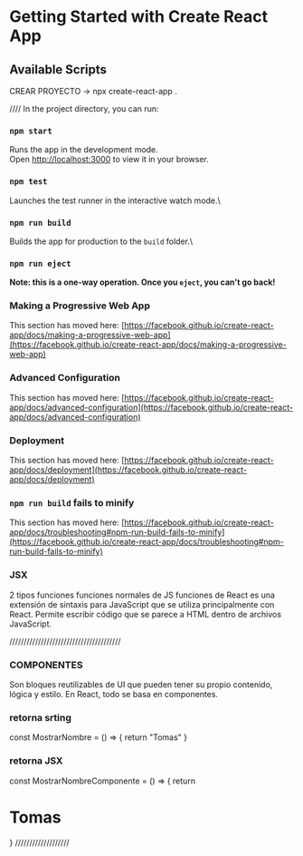 # Getting Started with Create React App

## Available Scripts

CREAR PROYECTO -> npx create-react-app .

////
In the project directory, you can run:
### `npm start`
Runs the app in the development mode.\
Open [http://localhost:3000](http://localhost:3000) to view it in your browser.

### `npm test`
Launches the test runner in the interactive watch mode.\

### `npm run build`
Builds the app for production to the `build` folder.\

### `npm run eject`

**Note: this is a one-way operation. Once you `eject`, you can't go back!**
### Making a Progressive Web App

This section has moved here: [https://facebook.github.io/create-react-app/docs/making-a-progressive-web-app](https://facebook.github.io/create-react-app/docs/making-a-progressive-web-app)

### Advanced Configuration

This section has moved here: [https://facebook.github.io/create-react-app/docs/advanced-configuration](https://facebook.github.io/create-react-app/docs/advanced-configuration)

### Deployment

This section has moved here: [https://facebook.github.io/create-react-app/docs/deployment](https://facebook.github.io/create-react-app/docs/deployment)

### `npm run build` fails to minify

This section has moved here: [https://facebook.github.io/create-react-app/docs/troubleshooting#npm-run-build-fails-to-minify](https://facebook.github.io/create-react-app/docs/troubleshooting#npm-run-build-fails-to-minify)


### JSX

2 tipos funciones 
    funciones normales de JS
    funciones de React
 es una extensión de sintaxis para JavaScript que se utiliza principalmente con React. Permite escribir código que se parece a HTML dentro de archivos JavaScript.

 ///////////////////////////////////////
 ### COMPONENTES 
 Son bloques reutilizables de UI que pueden tener su propio contenido, lógica y estilo. En React, todo se basa en componentes.

### retorna srting
const MostrarNombre = () => {
  return "Tomas"
}
### retorna JSX
const MostrarNombreComponente = () => {
  return <h1>Tomas</h1>
}
///////////////////
